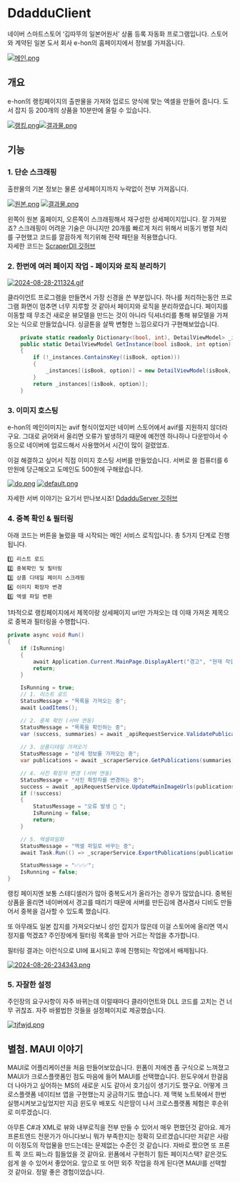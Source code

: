 # DdadduClient

네이버 스마트스토어 ‘김따뚜의 일본어원서’ 상품 등록 자동화 프로그램입니다. 스토어와 계약된 일본 도서 회사 e-hon의 홈페이지에서 정보를 가져옵니다.

[![메인.png](https://i.postimg.cc/FR2nvqkW/image.png)](https://postimg.cc/mzySNmwC)

## 개요
e-hon의 랭킹페이지의 출판물을 가져와 업로드 양식에 맞는 엑셀을 만들어 줍니다. 도서 잡지 등 200개의 상품을 10분만에 올릴 수 있습니다.

[![랭킹.png](https://i.postimg.cc/3xP9gtsT/fodzld.png)](https://postimg.cc/w1QhzQxf)[![결과물.png](https://i.postimg.cc/GhGKZT5P/image.png)](https://postimg.cc/nCVqmrZM)

## 기능

### 1. 단순 스크래핑
출판물의 기본 정보는 물론 상세페이지까지 누락없이 전부 가져옵니다. 

[![원본.png](https://i.postimg.cc/VvbgsJL8/image.png)](https://postimg.cc/V0mnDLCG)
[![결과물.png](https://i.postimg.cc/pXKNqTQ4/image.png)](https://postimg.cc/GH3Spb5x)

왼쪽이 원본 홈페이지, 오른쪽이 스크래핑해서 재구성한 상세페이지입니다. 잘 가져왔죠? 
스크래핑이 어려운 기술은 아니지만 20개를 빠르게 처리 위해서 비동기 병렬 처리를 구현했고 코드를 깔끔하게 적기위해 전략 패턴을 적용했습니다. <br>
자세한 코드는 [ScraperDll 깃허브](https://github.com/ssongone/ScraperDll)

### 2. 한번에 여러 페이지 작업 - 페이지와 로직 분리하기

[![2024-08-28-211324.gif](https://i.postimg.cc/sfcHXhcV/2024-08-28-211324.gif)](https://postimg.cc/231793MJ)

클라이언트 프로그램을 만들면서 가장 신경을 쓴 부분입니다. 하나를 처리하는동안 프로그램 화면이 멈추면 너무 지루할 것 같아서 페이지와 로직을 분리하였습니다. 페이지를 이동할 때 무조건 새로운 뷰모델을 만드는 것이 아니라 딕셔너리를 통해 뷰모델을 가져오는 식으로 만들었습니다. 싱글톤을 살짝 변형한 느낌으로다가 구현해보았습니다. 

``` C#
    private static readonly Dictionary<(bool, int), DetailViewModel> _instances = new();
    public static DetailViewModel GetInstance(bool isBook, int option)
    {
        if (!_instances.ContainsKey((isBook, option)))
        {
            _instances[(isBook, option)] = new DetailViewModel(isBook, option);
        }
        return _instances[(isBook, option)];
    }
```

### 3. 이미지 호스팅

e-hon의 메인이미지는 avif 형식이었지만 네이버 스토어에서 avif를 지원하지 않더라구요. 그대로 긁어와서 올리면 오류가 발생하기 때문에 예전엔 하나하나 다운받아서 수동으로 네이버에 업로드해서 사용했어서 시간이 많이 걸렸었죠. 

이걸 해결하고 싶어서 직접 이미지 호스팅 서버를 만들었습니다. 서버로 쓸 컴퓨터를 6만원에 당근해오고 도메인도 500원에 구해왔습니다. 

[![do.png](https://i.postimg.cc/fTv3NC7v/do.png)](https://postimg.cc/ykk6hFbJ)
[![default.png](https://i.postimg.cc/9QFDF9JH/default.png)](https://postimg.cc/6ygWMykM)


자세한 서버 이야기는 요기서 만나보시죠!
[DdadduServer 깃허브](https://github.com/ssongone/DdadduServer)


### 4. 중복 확인 & 필터링
아래 코드는 버튼을 눌렀을 때 시작되는 메인 서비스 로직입니다. 총 5가지 단계로 진행됩니다.
    
    1️⃣ 리스트 로드 
    2️⃣ 중복확인 및 필터링
    3️⃣ 상품 디테일 페이지 스크래핑
    4️⃣ 이미지 확장자 변경
    5️⃣ 엑셀 파일 변환

1차적으로 랭킹페이지에서 제목이랑 상세페이지 url만 가져오는 데 이때 가져온 제목으로 중복과 필터링을 수행합니다.

``` C#
private async void Run()
{
    if (IsRunning)
    {
        await Application.Current.MainPage.DisplayAlert("경고", "현재 작업이 진행 중입니다.", "확인");
        return;
    }

    IsRunning = true;
    // 1. 리스트 로드
    StatusMessage = "목록을 가져오는 중";
    await LoadItems();

    // 2. 중복 확인 (서버 연동)
    StatusMessage = "목록을 확인하는 중";
    var (success, summaries) = await _apiRequestService.ValidatePublications(Items);
    
    // 3. 상품디테일 가져오기
    StatusMessage = "상세 정보를 가져오는 중";
    var publications = await _scraperService.GetPublications(summaries);

    // 4. 사진 확장자 변경 (서버 연동)
    StatusMessage = "사진 확장자를 변경하는 중";
    success = await _apiRequestService.UpdateMainImageUrls(publications);
    if (!success)
    {
        StatusMessage = "오류 발생 🙊 ";
        IsRunning = false;
        return;
    }

    // 5. 엑셀파일화
    StatusMessage = "엑셀 파일로 바꾸는 중";
    await Task.Run(() => _scraperService.ExportPublications(publications));

    StatusMessage = "✅✅✅";
    IsRunning = false;
}
```
랭킹 페이지엔 보통 스테디셀러가 많아 중복도서가 올라가는 경우가 많았습니다. 중복된 상품을 올리면 네이버에서 경고를 때리기 때문에 서버를 만든김에 겸사겸사 디비도 만들어서 중복을 검사할 수 있도록 했습니다. 

또 아무래도 일본 잡지를 가져오다보니 성인 잡지가 많은데 이걸 스토어에 올리면 역시 정지를 먹겠죠? 주인장에게 필터링 목록을 받아 거르는 작업을 추가합니다.

필터링 결과는 이런식으로 UI에 표시되고 후에 진행되는 작업에서 배제됩니다.

[![2024-08-26-234343.png](https://i.postimg.cc/Qx6Xmykv/2024-08-26-234343.png)](https://postimg.cc/3dv5J9qZ)

### 5. 자잘한 설정

주인장의 요구사항이 자주 바뀌는데 이럴때마다 클라이언트와 DLL 코드를 고치는 건 너무 귀찮죠. 자주 바뀔법한 것들을 설정페이지로 제공했습니다.

[![tjfwjd.png](https://i.postimg.cc/y8kSy99X/tjfwjd.png)](https://postimg.cc/K1hzZ10R)


## 별첨. MAUI 이야기
MAUI로 어플리케이션을 처음 만들어보았습니다. 윈폼이 저에겐 좀 구식으로 느껴졌고 MAUI가 크로스플랫폼인 점도 마음에 들어 MAUI를 선택했습니다. 윈도우에서 한걸음 더 나아가고 싶어하는 MS의 새로운 시도 같아서 호기심이 생기기도 했구요. 어떻게 크로스플랫폼 네이티브 앱을 구현했는지 궁금하기도 했습니다. 제 맥북 노트북에서 한번 실행시켜보고싶었지만 지금 윈도우 배포도 식은땀이 나서 크로스플랫폼 체험은 후순위로 미루겠습니다.

아무튼 C#과 XML로 뷰와 내부로직을 전부 만들 수 있어서 매우 편했던것 같아요. 제가 프론트엔드 전문가가 아니다보니 뭐가 부족한지는 정확히 모르겠습니다만 저같은 사람이 이정도의 작업물을 만드는데는 문제없는 수준인 것 같습니다. 자바로 짰으면 또 프론트 쪽 코드 짜느라 힘들었을 것 같아요. 윈폼에서 구현하기 힘든 페이지스택? 같은것도 쉽게 쓸 수 있어서 좋았어요. 앞으로 또 어떤 외주 작업을 하게 된다면 MAUI를 선택할 것 같아요. 정말 좋은 경험이었습니다. 

